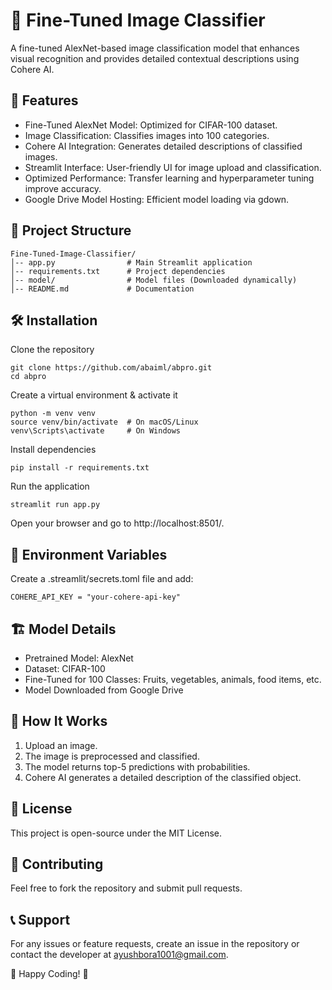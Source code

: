 # **📸 Fine-Tuned Image Classifier**
A fine-tuned AlexNet-based image classification model that enhances visual recognition and provides detailed contextual descriptions using Cohere AI.

## **🚀 Features**

- Fine-Tuned AlexNet Model: Optimized for CIFAR-100 dataset.
- Image Classification: Classifies images into 100 categories.
- Cohere AI Integration: Generates detailed descriptions of classified images.
- Streamlit Interface: User-friendly UI for image upload and classification.
- Optimized Performance: Transfer learning and hyperparameter tuning improve accuracy.
- Google Drive Model Hosting: Efficient model loading via gdown.

## **📂 Project Structure**
```
Fine-Tuned-Image-Classifier/
│-- app.py                # Main Streamlit application
│-- requirements.txt      # Project dependencies
│-- model/                # Model files (Downloaded dynamically)
│-- README.md             # Documentation
```
## **🛠️ Installation**

Clone the repository
```
git clone https://github.com/abaiml/abpro.git
cd abpro
```
Create a virtual environment & activate it
```
python -m venv venv
source venv/bin/activate  # On macOS/Linux
venv\Scripts\activate     # On Windows
```
Install dependencies
```
pip install -r requirements.txt
```
Run the application
```
streamlit run app.py
```
Open your browser and go to http://localhost:8501/.

## **🔑 Environment Variables**

Create a .streamlit/secrets.toml file and add:
```
COHERE_API_KEY = "your-cohere-api-key"
```
## **🏗️ Model Details**

- Pretrained Model: AlexNet
- Dataset: CIFAR-100
- Fine-Tuned for 100 Classes: Fruits, vegetables, animals, food items, etc.
- Model Downloaded from Google Drive

## **🎯 How It Works**

1. Upload an image.
2. The image is preprocessed and classified.
3. The model returns top-5 predictions with probabilities.
4. Cohere AI generates a detailed description of the classified object.

## **📜 License**
This project is open-source under the MIT License.

## **🤝 Contributing**
Feel free to fork the repository and submit pull requests.

## **📞 Support**
For any issues or feature requests, create an issue in the repository or contact the developer at ayushbora1001@gmail.com.

🚀 Happy Coding! 🎨


